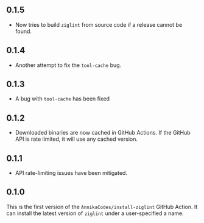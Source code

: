 ## 0.1.5
- Now tries to build `ziglint` from source code if a release cannot be found.
## 0.1.4
- Another attempt to fix the `tool-cache` bug.
## 0.1.3
- A bug with `tool-cache` has been fixed
## 0.1.2
- Downloaded binaries are now cached in GitHub Actions. If the GitHub API is rate limited, it will use any cached version.
## 0.1.1
- API rate-limiting issues have been mitigated.
## 0.1.0
This is the first version of the `AnnikaCodes/install-ziglint` GitHub Action. It can install the latest version of `ziglint` under a user-specified a name.
